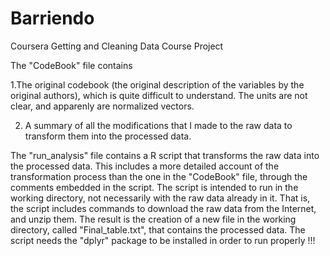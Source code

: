Barriendo
=========

Coursera Getting and Cleaning Data Course Project

The "CodeBook" file contains

1.The original codebook (the original description of the variables by the original authors), which is quite difficult to understand. The units are not clear, and apparenly are normalized vectors.

2. A summary of all the modifications that I made to the raw data to transform them into the processed data.

The "run_analysis" file contains a R script that transforms the raw data into the processed data. This includes a more detailed account of the transformation process than the one in the "CodeBook" file, through the comments embedded in the script.
The script is intended to run in the working directory, not necessarily with the raw data already in it. That is, the script includes commands to download the raw data from the Internet, and unzip them.
The result is the creation of a new file in the working directory, called "Final_table.txt", that contains the processed data.
The script needs the "dplyr" package to be installed in order to run properly !!!


